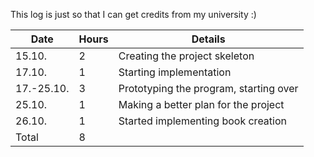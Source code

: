 This log is just so that I can get credits from my university :)

| Date       | Hours | Details                                |
|------------|-------|----------------------------------------|
| 15.10.     | 2     | Creating the project skeleton          |
| 17.10.     | 1     | Starting implementation                |
| 17.-25.10. | 3     | Prototyping the program, starting over |
| 25.10.     | 1     | Making a better plan for the project   |
| 26.10.     | 1     | Started implementing book creation     |
| Total      | 8     |                                        |


